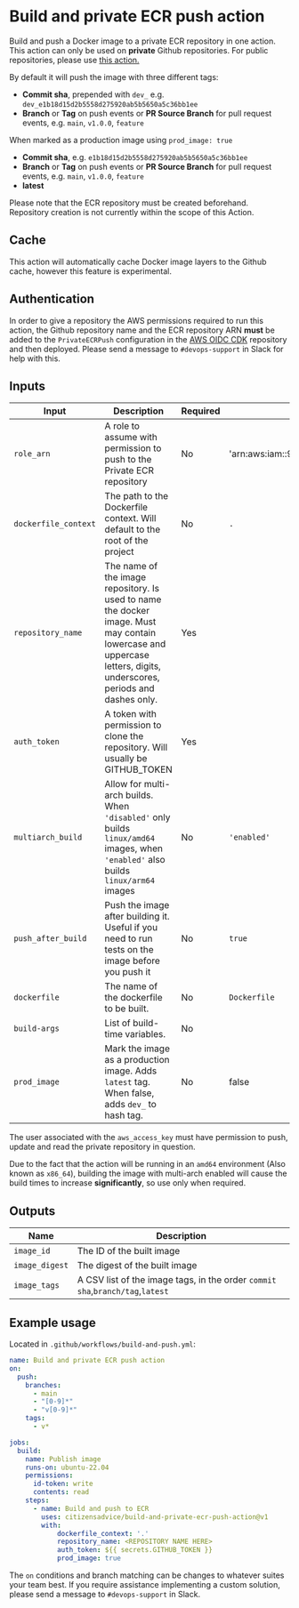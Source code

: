# Build and private ECR push action

Build and push a Docker image to a private ECR repository in one action. This action can only be used on **private** Github repositories. For public repositories, please use [this action.](https://github.com/citizensadvice/build-and-private-ecr-push-action)

By default it will push the image with three different tags:

- **Commit sha**, prepended with `dev_` e.g. `dev_e1b18d15d2b5558d275920ab5b5650a5c36bb1ee`
- **Branch** or **Tag** on push events or **PR Source Branch** for pull request events, e.g. `main`, `v1.0.0`, `feature`

When marked as a production image using `prod_image: true`

- **Commit sha**, e.g. `e1b18d15d2b5558d275920ab5b5650a5c36bb1ee`
- **Branch** or **Tag** on push events or **PR Source Branch** for pull request events, e.g. `main`, `v1.0.0`, `feature`
- **latest**


Please note that the ECR repository must be created beforehand. Repository creation is not currently within the scope of this Action.

## Cache

This action will automatically cache Docker image layers to the Github cache, however this feature is experimental.

## Authentication

In order to give a repository the AWS permissions required to run this action, the Github repository name and the ECR repository ARN **must** be added to the `PrivateECRPush` configuration in the [AWS OIDC CDK](https://github.com/citizensadvice/aws-oidc-cdk) repository and then deployed. Please send a message to `#devops-support` in Slack for help with this.

## Inputs

| Input                | Description                                                                                                                                                         | Required | Default                                         |
| -------------------- | ------------------------------------------------------------------------------------------------------------------------------------------------------------------- | -------- | ----------------------------------------------- |
| `role_arn`           | A role to assume with permission to push to the Private ECR repository                                                                                              | No       | 'arn:aws:iam::979633842206:role/PrivateECRPush' |
| `dockerfile_context` | The path to the Dockerfile context. Will default to the root of the project                                                                                         | No       | `.`                                             |
| `repository_name`    | The name of the image repository. Is used to name the docker image. Must may contain lowercase and uppercase letters, digits, underscores, periods and dashes only. | Yes      |                                                 |
| `auth_token`         | A token with permission to clone the repository. Will usually be GITHUB_TOKEN                                                                                       | Yes      |                                                 |
| `multiarch_build`    | Allow for multi-arch builds. When `'disabled'` only builds `linux/amd64` images, when `'enabled'` also builds `linux/arm64` images                                  | No       | `'enabled'`                                     |
| `push_after_build`   | Push the image after building it. Useful if you need to run tests on the image before you push it                                                                   | No       | `true`                                          |
| `dockerfile`         | The name of the dockerfile to be built.         | No       | `Dockerfile`                                    |
| `build-args`         | List of build-time variables.   | No       |                                    |
| `prod_image`         | Mark the image as a production image. Adds `latest` tag. When false, adds `dev_` to hash tag.                                                                       | No       | false                                           |

The user associated with the `aws_access_key` must have permission to push, update and read the private repository in question.

Due to the fact that the action will be running in an `amd64` environment (Also known as `x86_64`), building the image with multi-arch enabled will cause the build times to increase **significantly**, so use only when required.

## Outputs

| Name           | Description                                                                   |
| -------------- | ----------------------------------------------------------------------------- |
| `image_id`     | The ID of the built image                                                     |
| `image_digest` | The digest of the built image                                                 |
| `image_tags`   | A CSV list of the image tags, in the order `commit sha`,`branch/tag`,`latest` |

## Example usage

Located in `.github/workflows/build-and-push.yml`:

```yaml
name: Build and private ECR push action
on:
  push:
    branches:
      - main
      - "[0-9]*"
      - "v[0-9]*"
    tags:
      - v*

jobs:
  build:
    name: Publish image
    runs-on: ubuntu-22.04
    permissions:
      id-token: write
      contents: read
    steps:
      - name: Build and push to ECR
        uses: citizensadvice/build-and-private-ecr-push-action@v1
        with:
            dockerfile_context: '.'
            repository_name: <REPOSITORY NAME HERE>
            auth_token: ${{ secrets.GITHUB_TOKEN }}
            prod_image: true
```

The `on` conditions and branch matching can be changes to whatever suites your team best. If you require assistance implementing a custom solution, please send a message to `#devops-support` in Slack.
